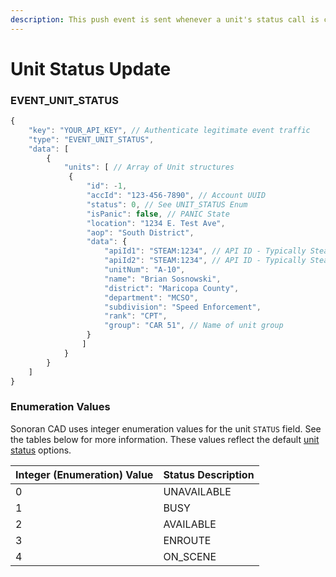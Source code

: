 ```yaml
---
description: This push event is sent whenever a unit's status call is changed.
---
```


# Unit Status Update

### EVENT\_UNIT\_STATUS

```javascript
{
    "key": "YOUR_API_KEY", // Authenticate legitimate event traffic
    "type": "EVENT_UNIT_STATUS",
    "data": [
        {
            "units": [ // Array of Unit structures
             {
                 "id": -1,
                 "accId": "123-456-7890", // Account UUID
                 "status": 0, // See UNIT_STATUS Enum
                 "isPanic": false, // PANIC State
                 "location": "1234 E. Test Ave",
                 "aop": "South District",
                 "data": {
                     "apiId1": "STEAM:1234", // API ID - Typically Steam Hex
                     "apiId2": "STEAM:1234", // API ID - Typically Steam Hex
                     "unitNum": "A-10",
                     "name": "Brian Sosnowski",
                     "district": "Maricopa County",
                     "department": "MCSO",
                     "subdivision": "Speed Enforcement",
                     "rank": "CPT",
                     "group": "CAR 51", // Name of unit group
                 }
                ]
            }
        }
    ]
}
```

### Enumeration Values

Sonoran CAD uses integer enumeration values for the unit `STATUS` field. See the tables below for more information. These values reflect the default [unit status](../../../tutorials/customization/unit-status-codes.md) options.

| Integer \(Enumeration\) Value | Status Description |
| :--- | :--- |
| 0 | UNAVAILABLE |
| 1 | BUSY |
| 2 | AVAILABLE |
| 3 | ENROUTE |
| 4 | ON\_SCENE |

